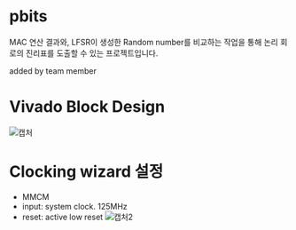 # pbits
MAC 연산 결과와, LFSR이 생성한 Random number를 비교하는 작업을 통해 논리 회로의 진리표를 도출할 수 있는 프로젝트입니다.

added by team member

# Vivado Block Design
![캡처](https://user-images.githubusercontent.com/87072962/202648443-e41e38de-db3e-4d33-8550-99fd63a23a67.JPG)

# Clocking wizard 설정
- MMCM
- input: system clock. 125MHz
- reset: active low reset
![캡처2](https://user-images.githubusercontent.com/87072962/202648744-33ce7d07-f710-431f-a7d1-875c2a454ae7.JPG)
